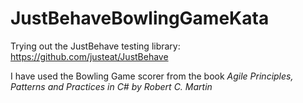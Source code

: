 # JustBehaveBowlingGameKata

Trying out the JustBehave testing library:
https://github.com/justeat/JustBehave

I have used the Bowling Game scorer from the book *Agile Principles, Patterns and Practices in C# by Robert C. Martin*
